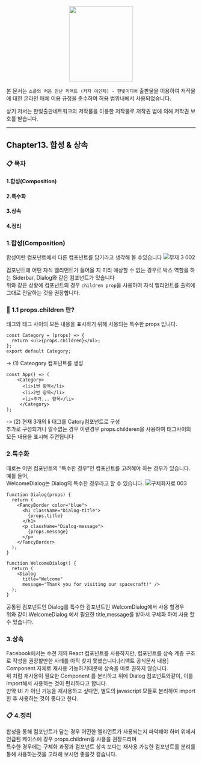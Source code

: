 <center>
<img src ="https://github.com/KyungHoGitHub/TestCode/assets/119731100/32eb172c-7d07-440a-bc3a-0adc7cd2f3b2" width="170" height="200"/>
</center>

본 문서는 ``소플의 처음 만난 리액트 (저자 이인제) - 한빛미디어`` 출판물을 이용하여 저작물에 대한 온라인 매체 이용 규정을 준수하여 허용 범위내에서 사용되었습니다.

상기 저서는 한빛출판네트워크의 저작물을 이용한 저작물로 저작권 법에 의해 저작권 보호를 받습니다.

---
## Chapter13. 합성 & 상속
### 📋 목차
#### 1.합성(Composition)
#### 2.특수화
#### 3.상속
#### 4.정리

### 1.합성(Composition)
합성이란 컴포넌트에서 다른 컴포넌트를 담기라고 생각해 볼 수있습니다
![무제 3 002](https://github.com/KyungHoGitHub/TestCode/assets/119731100/ddbea7e4-0617-4d38-82e4-86556a3f9048)

컴포넌트에 어떤 자식 엘리먼트가 들어올 지 미리 예상할 수 없는 경우로 박스 역할을 하는 Siderbar, Dialog와 같은 컴포넌트가 있습니다</br>
위와 같은 상황에 컴포넌트의 경우 ``children prop``을 사용하여 자식 엘리먼트를 출력에 그대로 전달하는 것을 권장합니다.

### 🔎 1.1 props.children 란?
태그와 태그 사이의 모든 내용을 표시하기 위해 사용되는 특수한 props 입니다.

```
const Category = (props) => {
  return <ul>{props.children}</ul>;
};
export default Category;
```
-> (1) Cateogory 컴포넌트를 생성 

```
const App() => (
    <Category>
      <li>1번 항목</li>
      <li>2번 항목</li>
      <li>추가... 항목</li>
     </Category>
);     
```
-> (2) 현재 3개의 li 태그를 Catory컴포넌트로 구성</br>
   추가로 구성되거나 알수없는 경우 이런경우 props.childeren을 사용하여 태그사이의 모든 내용을 표시해 주면됩니다

### 2.특수화
때로는 어떤 컴포넌트의 “특수한 경우”인 컴포넌트를 고려해야 하는 경우가 있습니다. 예를 들어,</br>
WelcomeDialog는 Dialog의 특수한 경우라고 할 수 있습니다. 
![구체화자료 003](https://github.com/KyungHoGitHub/TestCode/assets/119731100/ed23ca3c-0ce3-43f8-9745-638e24ce78e1)

```
function Dialog(props) {
  return (
    <FancyBorder color="blue">
      <h1 className="Dialog-title">
        {props.title}
      </h1>
      <p className="Dialog-message">
        {props.message}
      </p>
    </FancyBorder>
  );
}

function WelcomeDialog() {
  return (
    <Dialog
      title="Welcome"
      message="Thank you for visiting our spacecraft!" />
  );
}
```
공통된 컴포넌트인 Dialog를 특수한 컴포넌트인 WelcomDialog에서 사용 할경우 </br>
위와 같이 WelcomeDialog 에서 필요한 title,message를 받아서 구체화 하여 사용 할수 있습니다. 

### 3.상속 
Facebook에서는 수천 개의 React 컴포넌트를 사용하지만, 컴포넌트를 상속 계층 구조로 작성을 권장할만한 사례를 아직 찾지 못했습니다.[리액트 공식문서 내용]</br>
Component 자체로 재사용 가능하기때문에 상속을 따로 권하지 않습니다.</br>
위 처럼 재사용이 필요한 Component 를 분리하고 위에 Dialog 컴포넌트와같이, 이를 import해서 사용하는 것이 편리하다고 합니다.</br>
만약 UI 가 아닌 기능을 재사용하고 싶다면, 별도의 javascript 모듈로 분리하여 import 한 후 사용하는 것이 좋다고 한다.</br>

### 📋 4.정리
합성을 통해 컴포넌트가 담는 경우 어떤한 엘리먼트가 사용되는지 파악해야 하며 위에서 언급된 케이스에 경우 props.children을 사용을 권장드리며</br>
특수한 경우에는 구체화 과정과 컴포넌트 상속 보다는 재사용 가능한 컴포넌트를 분리를 통해 사용하는것을 고려해 보시면 좋을것 같습니다.



